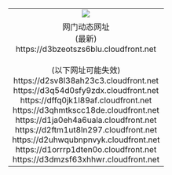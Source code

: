 ﻿<table>
  <tr></tr>
  <tr><td colspan=2 align=center><img src="https://d3bzeotszs6blu.cloudfront.net/Up/oGate.jpg" /></td></tr>
  <tr><td colspan=2 align=center>网门动态网址<br/>(最新)
<br>https://d3bzeotszs6blu.cloudfront.net
<br/><br/>(以下网址可能失效)
<br>https://d2sv8l38ah23c3.cloudfront.net
<br>https://d3q54d0sfy9zdx.cloudfront.net
<br>https://dffq0jk1l89af.cloudfront.net
<br>https://d3qhmtkscc18de.cloudfront.net
<br>https://d1ja0eh4a6uala.cloudfront.net
<br>https://d2ftm1ut8ln297.cloudfront.net
<br>https://d2uhwqubnpnvyk.cloudfront.net
<br>https://d1orrrp1dten0o.cloudfront.net
<br>https://d3dmzsf63xhhwr.cloudfront.net
    </td>
  </tr>
</table>
